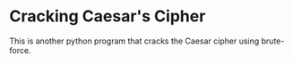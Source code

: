 # Cracking Caesar's Cipher

This is another python program that cracks the Caesar cipher using brute-force.
